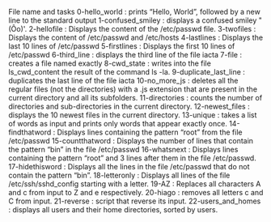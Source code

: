  File name and tasks
0-hello_world :  prints “Hello, World”, followed by a new line to the standard output
1-confused_smiley : displays a confused smiley "(Ôo)'.
2-hellofile : Displays the content of the /etc/passwd file.
3-twofiles : Displays the content of /etc/passwd and /etc/hosts
4-lastlines : Displays the last 10 lines of /etc/passwd
5-firstlines : Displays the first 10 lines of /etc/passwd
6-third_line : displays the third line of the file iacta
7-file : creates a file named exactly 
8-cwd_state : writes into the file ls_cwd_content the result of the command ls -la. 
9-duplicate_last_line : duplicates the last line of the file iacta
10-no_more_js : deletes all the regular files (not the directories) with a .js extension that are present in the current directory and all its subfolders.
11-directories : counts the number of directories and sub-directories in the current directory.
12-newest_files :  displays the 10 newest files in the current directory.
13-unique : takes a list of words as input and prints only words that appear exactly once.
14-findthatword : Displays lines containing the pattern “root” from the file /etc/passwd
15-countthatword : Displays the number of lines that contain the pattern “bin” in the file /etc/passwd
16-whatsnext : Displays lines containing the pattern “root” and 3 lines after them in the file /etc/passwd.
17-hidethisword : Displays all the lines in the file /etc/passwd that do not contain the pattern “bin”.
18-letteronly : Displays all lines of the file /etc/ssh/sshd_config starting with a letter.
19-AZ : Replaces all characters A and c from input to Z and e respectively.
20-hiago : removes all letters c and C from input.
21-reverse : script that reverse its input.
22-users_and_homes : displays all users and their home directories, sorted by users.
